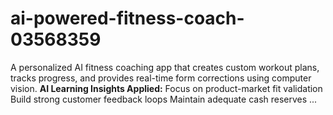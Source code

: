 # ai-powered-fitness-coach-03568359
A personalized AI fitness coaching app that creates custom workout plans, tracks progress, and provides real-time form corrections using computer vision.  **AI Learning Insights Applied:**  Focus on product-market fit validation  Build strong customer feedback loops  Maintain adequate cash reserves ...

